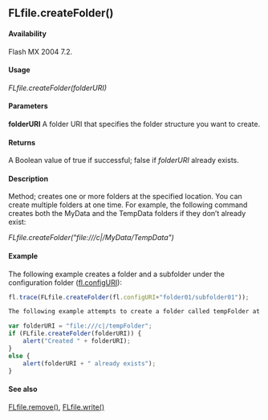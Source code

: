 ## FLfile.createFolder()

#### Availability

Flash MX 2004 7.2.

#### Usage

*FLfile.createFolder(folderURI)*

#### Parameters

**folderURI** A folder URI that specifies the folder structure you want to create.

#### Returns

A Boolean value of true if successful; false if *folderURI* already exists.

#### Description

Method; creates one or more folders at the specified location.
You can create multiple folders at one time. For example, the following command creates both the MyData and the TempData folders if they don’t already exist:

*FLfile.createFolder("file:///c\|/MyData/TempData")*

#### Example

The following example creates a folder and a subfolder under the configuration folder ([fl.configURI](../flash_object_(fl)/fl13.md)):

```javascript
fl.trace(FLfile.createFolder(fl.configURI+"folder01/subfolder01"));

The following example attempts to create a folder called tempFolder at the root level on the C drive and displays an alert box indicating whether the operation was successful:

var folderURI = "file:///c|/tempFolder"; 
if (FLfile.createFolder(folderURI)) {
    alert("Created " + folderURI);
}
else {
    alert(folderURI + " already exists");
}

```

#### See also

[FLfile.remove()](../FLfile_object/FLfile12.md), [FLfile.write()](../FLfile_object/FLfile15.md)
